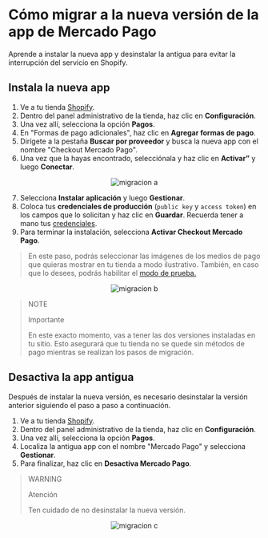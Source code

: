# Cómo migrar a la nueva versión de la app de Mercado Pago

Aprende a instalar la nueva app y desinstalar la antigua para evitar la interrupción del servicio en Shopify.

## Instala la nueva app

1. Ve a tu tienda [Shopify](https://accounts.shopify.com/store-login).
2. Dentro del panel administrativo de la tienda, haz clic en **Configuración**.
3. Una vez allí, selecciona la opción **Pagos**. 
4. En "Formas de pago adicionales", haz clic en **Agregar formas de pago**.
5. Dirígete a la pestaña **Buscar por proveedor** y busca la nueva app con el nombre "Checkout Mercado Pago". 
6. Una vez que la hayas encontrado, selecciónala y haz clic en **Activar”** y luego **Conectar**.

<center>

![migracion a](/images/shopify/migration-a-es.gif)

</center>

7. Selecciona **Instalar aplicación** y luego **Gestionar**.
8. Coloca tus **credenciales de producción** (`public key` y `access token`) en los campos que lo solicitan y haz clic en **Guardar**. Recuerda tener a mano tus [credenciales](/developers/es/docs/shopify/additional-content/credentials).
9. Para terminar la instalación, selecciona **Activar Checkout Mercado Pago**.

> En este paso, podrás seleccionar las imágenes de los medios de pago que quieras mostrar en tu tienda a modo ilustrativo. También, en caso que lo desees, podrás habilitar el [modo de prueba.](/developers/pt/docs/shopify/sales-processing/integration-test)

<center>

![migracion b](/images/shopify/migration-b-es.gif)

</center>

> NOTE
>
> Importante
>
> En este exacto momento, vas a tener las dos versiones instaladas en tu sitio. Esto asegurará que tu tienda no se quede sin métodos de pago mientras se realizan los pasos de migración.

## Desactiva la app antigua

Después de instalar la nueva versión, es necesario desinstalar la versión anterior siguiendo el paso a paso a continuación.

1. Ve a tu tienda [Shopify](https://accounts.shopify.com/store-login).
2. Dentro del panel administrativo de la tienda, haz clic en **Configuración**.
3. Una vez allí, selecciona la opción **Pagos**. 
4. Localiza la antigua app con el nombre "Mercado Pago" y selecciona **Gestionar**.
5. Para finalizar, haz clic en **Desactiva Mercado Pago**.

> WARNING
>
> Atención
>
> Ten cuidado de no desinstalar la nueva versión.

<center>

![migracion c](/images/shopify/migration-c-es.gif)

</center>